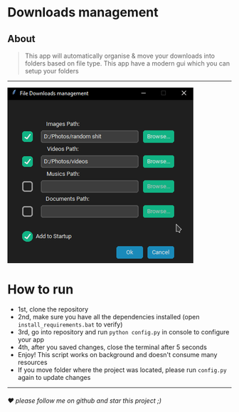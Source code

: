 # Downloads management
## About
> This app will automatically organise & move your downloads into folders based on file type.
> This app have a modern gui which you can setup your folders
***
![](images/preview.png)
# How to run
* 1st, clone the repository
* 2nd, make sure you have all the dependencies installed (open `install_requirements.bat` to verify)
* 3rd, go into repository and run `python config.py` in console to configure your app 
* 4th, after you saved changes, close the terminal after 5 seconds
* Enjoy! This script works on background and doesn't consume many resources
* If you move folder where the project was located, please run `config.py` again to update changes
***

###### ❤️ please follow me on github and star this project ;)

